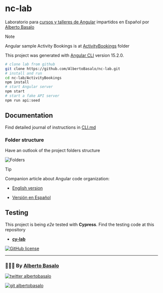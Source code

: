 # nc-lab

Laboratorio para [cursos y talleres de Angular](./docs/0%20-%20Angular%20Moderno%20V17.md) impartidos en Español por [Alberto Basalo](https://albertobasalo.dev)

> [!NOTE]
> Angular sample Activity Bookings is at [ActivityBookings](./ActivityBookings) folder

This project was generated with [Angular CLI](https://github.com/angular/angular-cli) version 15.2.0.

```bash
# clone lab from github
git clone https://github.com/AlbertoBasalo/nc-lab.git
# install and run
cd nc-lab/ActivityBookings
npm install
# start Angular server
npm start
# start a fake API server
npm run api:seed
```

## Documentation

Find detailed journal of instructions in [CLI.md](./docs/CLI.md)

### Folder structure

Have an outlook of the project folders structure

![Folders](./docs/screenshots/folders.png)

> [!TIP]
> Companion article about Angular code organization:

- [English version](https://medium.com/@albertobasalo/file-and-folder-structure-for-angular-applications-3130efc582e3)

- [Versión en Español](https://www.linkedin.com/pulse/estructura-de-archivos-y-carpetas-para-aplicaciones-angular-basalo-3vcff)

## Testing

This project is being _e2e_ tested with **Cypress**. Find the testing code at this repository

- [**cy-lab**](https://github.com/AlbertoBasalo/cy-lab)

[![GitHub license](https://img.shields.io/github/license/AlbertoBasalo/cy-lab?style=for-the-badge)](https://albertobasalo.dev)

---

<footer>
  <h3>🧑🏼‍💻 By <a href="https://albertobasalo.dev" target="blank">Alberto Basalo</a> </h3>
  <p>
    <a href="https://twitter.com/albertobasalo" target="blank">
      <img src="https://img.shields.io/twitter/follow/albertobasalo?logo=twitter&style=for-the-badge" alt="twitter albertobasalo" />
    </a>
  </p>
  <p>
    <a href="https://github.com/albertobasalo" target="blank">
      <img 
        src="https://img.shields.io/github/followers/albertobasalo?logo=github&label=profile albertobasalo&style=for-the-badge" alt="git albertobasalo" />
    </a>
  </p>
</footer>
